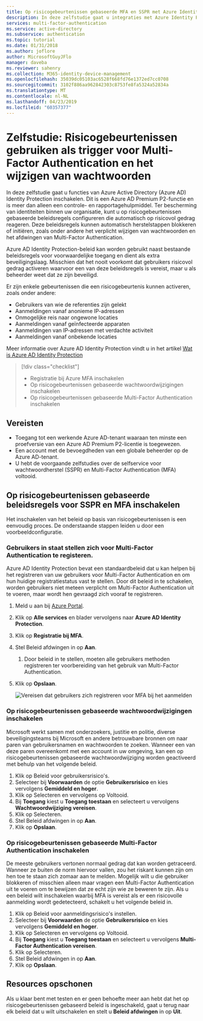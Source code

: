 ```yaml
---
title: Op risicogebeurtenissen gebaseerde MFA en SSPR met Azure Identity Protection
description: In deze zelfstudie gaat u integraties met Azure Identity Protection inschakelen voor Multi-Factor Authentication en de selfservice voor het opnieuw instellen van wachtwoorden, om de kansen op risicovol gedrag te verkleinen.
services: multi-factor-authentication
ms.service: active-directory
ms.subservice: authentication
ms.topic: tutorial
ms.date: 01/31/2018
ms.author: joflore
author: MicrosoftGuyJFlo
manager: daveba
ms.reviewer: sahenry
ms.collection: M365-identity-device-management
ms.openlocfilehash: 35039dc05103ac6528f668fd76e1372ed7cc0708
ms.sourcegitcommit: 3102f886aa962842303c8753fe8fa5324a52834a
ms.translationtype: MT
ms.contentlocale: nl-NL
ms.lasthandoff: 04/23/2019
ms.locfileid: "60357377"
---
```

# <a name="tutorial-use-risk-events-to-trigger-multi-factor-authentication-and-password-changes"></a>Zelfstudie: Risicogebeurtenissen gebruiken als trigger voor Multi-Factor Authentication en het wijzigen van wachtwoorden

In deze zelfstudie gaat u functies van Azure Active Directory (Azure AD) Identity Protection inschakelen. Dit is een Azure AD Premium P2-functie en is meer dan alleen een controle- en rapportagehulpmiddel. Ter bescherming van identiteiten binnen uw organisatie, kunt u op risicogebeurtenissen gebaseerde beleidsregels configureren die automatisch op risicovol gedrag reageren. Deze beleidsregels kunnen automatisch herstelstappen blokkeren of initiëren, zoals onder andere het verplicht wijzigen van wachtwoorden en het afdwingen van Multi-Factor Authentication.

Azure AD Identity Protection-beleid kan worden gebruikt naast bestaande beleidsregels voor voorwaardelijke toegang en dient als extra beveiligingslaag. Misschien dat het nooit voorkomt dat gebruikers risicovol gedrag activeren waarvoor een van deze beleidsregels is vereist, maar u als beheerder weet dat ze zijn beveiligd.

Er zijn enkele gebeurtenissen die een risicogebeurtenis kunnen activeren, zoals onder andere:

* Gebruikers van wie de referenties zijn gelekt
* Aanmeldingen vanaf anonieme IP-adressen
* Onmogelijke reis naar ongewone locaties
* Aanmeldingen vanaf geïnfecteerde apparaten
* Aanmeldingen van IP-adressen met verdachte activiteit
* Aanmeldingen vanaf onbekende locaties

Meer informatie over Azure AD Identity Protection vindt u in het artikel [Wat is Azure AD Identity Protection](../active-directory-identityprotection.md)

> [!div class="checklist"]
> * Registratie bij Azure MFA inschakelen
> * Op risicogebeurtenissen gebaseerde wachtwoordwijzigingen inschakelen
> * Op risicogebeurtenissen gebaseerde Multi-Factor Authentication inschakelen

## <a name="prerequisites"></a>Vereisten

* Toegang tot een werkende Azure AD-tenant waaraan ten minste een proefversie van een Azure AD Premium P2-licentie is toegewezen.
* Een account met de bevoegdheden van een globale beheerder op de Azure AD-tenant.
* U hebt de voorgaande zelfstudies over de selfservice voor wachtwoordherstel (SSPR) en Multi-Factor Authentication (MFA) voltooid.

## <a name="enable-risk-based-policies-for-sspr-and-mfa"></a>Op risicogebeurtenissen gebaseerde beleidsregels voor SSPR en MFA inschakelen

Het inschakelen van het beleid op basis van risicogebeurtenissen is een eenvoudig proces. De onderstaande stappen leiden u door een voorbeeldconfiguratie.

### <a name="enable-users-to-register-for-multi-factor-authentication"></a>Gebruikers in staat stellen zich voor Multi-Factor Authentication te registeren.

Azure AD Identity Protection bevat een standaardbeleid dat u kan helpen bij het registreren van uw gebruikers voor Multi-Factor Authentication en om hun huidige registratiestatus vast te stellen. Door dit beleid in te schakelen, worden gebruikers niet meteen verplicht om Multi-Factor Authentication uit te voeren, maar wordt hen gevraagd zich vooraf te registreren.

1. Meld u aan bij [Azure Portal](https://portal.azure.com).
1. Klik op **Alle services** en blader vervolgens naar **Azure AD Identity Protection**.
1. Klik op **Registratie bij MFA**.
1. Stel Beleid afdwingen in op **Aan**.
   1. Door beleid in te stellen, moeten alle gebruikers methoden registreren ter voorbereiding van het gebruik van Multi-Factor Authentication.
1. Klik op **Opslaan**.

   ![Vereisen dat gebruikers zich registreren voor MFA bij het aanmelden](./media/tutorial-risk-based-sspr-mfa/risk-based-require-mfa-registration.png)

### <a name="enable-risk-based-password-changes"></a>Op risicogebeurtenissen gebaseerde wachtwoordwijzigingen inschakelen

Microsoft werkt samen met onderzoekers, justitie en politie, diverse beveiligingsteams bij Microsoft en andere betrouwbare bronnen om naar paren van gebruikersnamen en wachtwoorden te zoeken. Wanneer een van deze paren overeenkomt met een account in uw omgeving, kan een op risicogebeurtenissen gebaseerde wachtwoordwijziging worden geactiveerd met behulp van het volgende beleid.

1. Klik op Beleid voor gebruikersrisico's.
1. Selecteer bij **Voorwaarden** de optie **Gebruikersrisico** en kies vervolgens **Gemiddeld en hoger**.
1. Klik op Selecteren en vervolgens op Voltooid.
1. Bij **Toegang** kiest u **Toegang toestaan** en selecteert u vervolgens **Wachtwoordwijziging vereisen**.
1. Klik op Selecteren.
1. Stel Beleid afdwingen in op **Aan**.
1. Klik op **Opslaan**.

### <a name="enable-risk-based-multi-factor-authentication"></a>Op risicogebeurtenissen gebaseerde Multi-Factor Authentication inschakelen

De meeste gebruikers vertonen normaal gedrag dat kan worden getraceerd. Wanneer ze buiten de norm hiervoor vallen, zou het riskant kunnen zijn om hen toe te staan zich zomaar aan te melden. Mogelijk wilt u die gebruiker blokkeren of misschien alleen maar vragen een Multi-Factor Authentication uit te voeren om te bewijzen dat ze echt zijn wie ze beweren te zijn. Als u een beleid wilt inschakelen waarbij MFA is vereist als er een risicovolle aanmelding wordt gedetecteerd, schakelt u het volgende beleid in.

1. Klik op Beleid voor aanmeldingsrisico's instellen.
1. Selecteer bij **Voorwaarden** de optie **Gebruikersrisico** en kies vervolgens **Gemiddeld en hoger**.
1. Klik op Selecteren en vervolgens op Voltooid.
1. Bij **Toegang** kiest u **Toegang toestaan** en selecteert u vervolgens **Multi-Factor Authentication vereisen**.
1. Klik op Selecteren.
1. Stel Beleid afdwingen in op **Aan**.
1. Klik op **Opslaan**.

## <a name="clean-up-resources"></a>Resources opschonen

Als u klaar bent met testen en er geen behoefte meer aan hebt dat het op risicogebeurtenissen gebaseerd beleid is ingeschakeld, gaat u terug naar elk beleid dat u wilt uitschakelen en stelt u **Beleid afdwingen** in op **Uit**.
